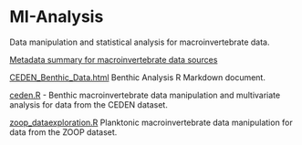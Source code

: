 # MI-Analysis
Data manipulation and statistical analysis for macroinvertebrate data.

[Metadata summary for macroinvertebrate data sources](MI-Metadata/Macroinvertebrate_Metadata_Readme.docx)

[CEDEN_Benthic_Data.html](CEDEN_Benthic_Data.html) Benthic Analysis R Markdown document.

[ceden.R](ceden.R) - Benthic macroinvertebrate data manipulation and multivariate analysis for data from the CEDEN dataset.

[zoop_dataexploration.R](zoop_dataexploration.R) Planktonic macroinvertebrate data manipulation for data from the ZOOP dataset.

